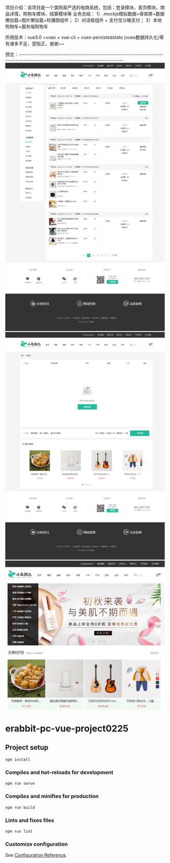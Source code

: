 项目介绍：该项目是一个类网易严选的电商系统，包括：登录模块，首页模块，商品详情，购物车模块，结算模块等
业务总结：
1）.mockjs模拟数据+骨架屏+数据懒加载+图片懒加载+轮播图组件；
2）对话框组件 + 支付宝沙箱支付；
3）本地购物车+服务端购物车

所用技术：vue3.0 +vuex + vue-cli + vuex-persistedstate (vuex数据持久化)等
有诸多不足，望指正，谢谢~~

预览：---------------------------------------------------------------------------------------------------------------------------------
![image](https://github.com/merry661/XTX-erabbit0225/blob/main/%E9%A2%84%E8%A7%88/%E8%AE%A2%E5%8D%95%E9%A1%B5%E9%9D%A2.png)
![image](https://github.com/merry661/XTX-erabbit0225/blob/main/%E9%A2%84%E8%A7%88/%E8%B4%AD%E7%89%A9%E8%BD%A6%E9%A1%B5%E9%9D%A2.png)
![image](https://github.com/merry661/XTX-erabbit0225/blob/main/%E9%A2%84%E8%A7%88/%E9%A6%96%E9%A1%B5.png)
# erabbit-pc-vue-project0225

## Project setup
```
npm install
```

### Compiles and hot-reloads for development
```
npm run serve
```

### Compiles and minifies for production
```
npm run build
```

### Lints and fixes files
```
npm run lint
```

### Customize configuration
See [Configuration Reference](https://cli.vuejs.org/config/).
